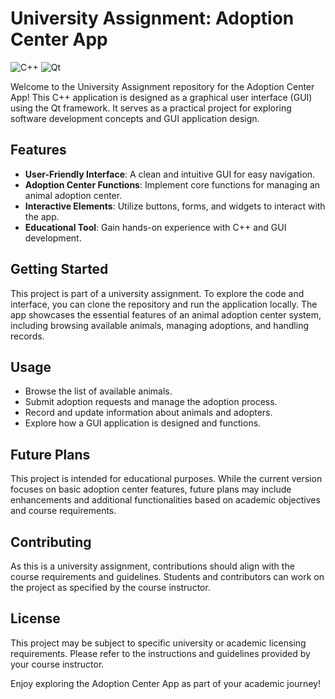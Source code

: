 # University Assignment: Adoption Center App

![C++](https://img.shields.io/badge/C%2B%2B-11-blue)
![Qt](https://img.shields.io/badge/Qt-5.15-blue)

Welcome to the University Assignment repository for the Adoption Center App! This C++ application is designed as a graphical user interface (GUI) using the Qt framework. It serves as a practical project for exploring software development concepts and GUI application design.

## Features

- **User-Friendly Interface**: A clean and intuitive GUI for easy navigation.
- **Adoption Center Functions**: Implement core functions for managing an animal adoption center.
- **Interactive Elements**: Utilize buttons, forms, and widgets to interact with the app.
- **Educational Tool**: Gain hands-on experience with C++ and GUI development.

## Getting Started

This project is part of a university assignment. To explore the code and interface, you can clone the repository and run the application locally. The app showcases the essential features of an animal adoption center system, including browsing available animals, managing adoptions, and handling records.

## Usage

- Browse the list of available animals.
- Submit adoption requests and manage the adoption process.
- Record and update information about animals and adopters.
- Explore how a GUI application is designed and functions.

## Future Plans

This project is intended for educational purposes. While the current version focuses on basic adoption center features, future plans may include enhancements and additional functionalities based on academic objectives and course requirements.

## Contributing

As this is a university assignment, contributions should align with the course requirements and guidelines. Students and contributors can work on the project as specified by the course instructor.

## License

This project may be subject to specific university or academic licensing requirements. Please refer to the instructions and guidelines provided by your course instructor.

Enjoy exploring the Adoption Center App as part of your academic journey!
